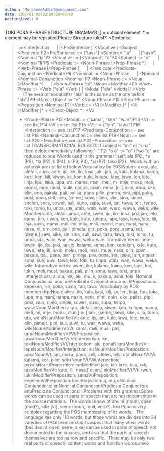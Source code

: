 ```yaml
---
author: "MorphemeAddict@wmconnect.com"
date: 2007-01-02T02:29:00+00:00
nestinglevel: 0
---
```

TOKI PONA PHRASE STRUCTURE GRAMMAR \[\] = optional element; \* = element may be repeated.Phrase Structure rulesP1 <Sentence
> ::= <Interjection
>      | \[<PreSentence
>\] \[<Vocative
>\] <Subject
> <Predicate
>P2 <PreSentence
> ::= \["taso"\] <Sentence
> "la"      | \["taso"\] <Nominal
> "la"P3 <Vocative
> ::= \[<Nominal
>\] "o"P4 <Subject
> ::= "o"      | <Nominal
> "li"P5 <Predicate
> ::= <Noun-Phrase
> \[<Prep-Phrase
>\*\]      | <Verb-Phrase
> \[<Prep-Phrase
>\]      | <Predicate
> <Predicate-Conjunction
> <Predicate
>P6 <Nominal
> ::= <Noun-Phrase
>      | <Nominal
> <Nominal-Conjunction
> <Nominal
>P7 <Noun-Phrase
> ::= <Noun
> \[<Modifier
>\*\]      | <Noun-Phrase
> "pi" <Noun
> <Modifier
>\*P8 <Verb-Phrase
> ::= <Verb
> \["ala" <Verb
>\] | <Modal
> \["ala" <Modal
>\] <Verb
>      (The verb or modal after "ala" is the same as the one before "ala".)P9 <Direct-Object
> ::= "e" <Noun-Phrase
>P10 <Prep-Phrase
> ::= <Preposition
> <Nominal
>P11 <Verb
> ::= <Vi
> \[<Modifier
>\]\* | <Vt
> \[<Modifier
>\]\* + <Direct-Object
>\* | <Vx
> + <Noun-Phrase
>P12 <Modal
> ::= {"kama", "ken", "wile"}P13 <Vi
> ::= see list.P14 <Vt
> ::= see list.P15 <Vx
> ::= {"lon", "tawa"}P16 <Interjection
> ::= see list.P17 <Predicate-Conjunction
> ::= see list.P18 <Nominal-Conjunction
> ::= see list.P19 <Noun
> ::= see list.P20 <Modifier
> ::= see list.P21 <Preposition
> ::= see list.TRANSFORMATIONAL RULEST1: If subject is "mi" or "sina" then delete immediately following "li".T2: "o o" ::= "o" (Two "o" are reduced to one.)Words used in the grammar itself: ala (P8), \*e (P9), \*la (P2), li (P4), o (P3, P4), \*pi (P7), taso (P2).  Words with an asterisk are not listed below.Vocabulary by POS:Nouns: akesi, ala, ale/ali, anpa, ante, ijo, ike, ilo, insa, jaki, jan, jo, kala, kalama, kama, kasi, ken, kili, kiwen, ko, kon, kule, kulupu, lape, lawa, len, lete, linja, lipu, luka, lupa, ma, mama, mani, meli, mi, mije, moku, moli, monsi, mun, musi, mute, nanpa, nasin, nena, \[ni,\] nimi, noka, oko, olin, ona, pakala, pali, palisa, pana, pilin, pimeja, pini, pipi, poka, poki, pona, seli, selo, \[seme,\] sewi, sijelo, sike, sina, sinpin, sitelen, sona, soweli, suli, suno, supa, suwi, tan, tawa, telo, tenpo, toki, tomo, tu, unpa, uta, utala, walo, wan, waso, wawa, weka, wile Modifiers: ala, ale/ali, anpa, ante, awen, ijo, ike, insa, jaki, jan, jelo, kama, kin, kiwen, kon, kule, kute, kulupu, lape, laso, lawa, lete, lili, loje, lukin, mama, meli, mi, mije, moli, monsi, mun, musi, mute, nasa, ni, olin, ona, pali, pimeja, pini, poka, pona, sama, seli, \[seme,\] sewi, sike, sin, sina, suli, suwi, taso, tawa, toki, tomo, tu, unpa, uta, walo, wan, wawa, weka, wile  Transitive Verbs: ante, awen, ijo, ike, jaki, jan, jo, kalama, kama, ken, kepeken, kule, kute, lawa, lete, lili, lukin, moku, moli, musi, mute, nasa, olin, open, pakala, pali, pana, pilin, pimeja, pini, pona, seli, \[sike,\] sin, sitelen, sona, suli, suwi, tawa, telo, toki, tu, unpa, utala, wan, wawa, weka, wile  Intransitive Verbs: awen, ike, kalama, kama, ken, lape, lon, lukin, moli, musi, pakala, pali, pilin, sona, tawa, toki, unpa  Interjections: a, ala, ike, jaki, mu, o, pakala, pona, toki  Nominal Conjunctions:  anu, enPredicate Conjunctions: anu, liPrepositions: kepeken, lon, poka, sama, tan, tawa  Vocabulary by POS membership:Noun: akesi, ilo, kala, kasi, kili, ko, len, linja, lipu, luka, lupa, ma, mani, nanpa, nasin, nena, nimi, noka, oko, palisa, pipi, poki, selo, sijelo, sinpin, soweli, suno, supa, tenpo, wasoNoun/Modifier: anpa, ale/ali, insa, kiwen, kon, kulupu, mama, meli, mi, mije, monsi, mun,\[ ni,\] ona, \[seme,\] sewi, sike, sina, tomo, uta, waloNoun/Modifier/Vt: ante, ijo, jan, kule, lawa, lete, mute, olin, pimeja, pini, suli, suwi, tu, wan, wawa, weka, wileNoun/Modifier/Vt/Vi: kama, moli, musi, pali, unpaNoun/Modifier/Vt/Vi/Preposition: tawaNoun/Modifier/Vt/Vi/Interjection: ike, tokiNoun/Modifier/Vt/Interjection: jaki, ponaNoun/Modifier/Vi: lapeNoun/Modifier/Interjection: alaNoun/Modifier/Preposition: pokaNoun/Vt: jan, moku, pana, seli, sitelen, telo, utalaNoun/Vt/Vi: kalama, ken, pilin, sonaNoun/Vt/Vi/Interjection: pakalaNoun/Preposition: tanModifier: jelo, kin, laso, loje, seli, tasoModifier/Vt: kute, lili, nasa,\[ open,\] sinModifier/Vt/Vi: awen, lukinModifier/Preposition: samaVt/Preposition: kepekenVi/Preposition: lonInterjection: a, mu, oNominal Conjunctions: enNominal Conjunction/Predicate Conjunction: anuPredicate Conjunctions: liProblems with this grammar:Some words can be used in parts of speech that are not documented in the source materials.  The words I know of are: ni (noun), open (mod?), sike (vt), seme (noun, mod, verb?).Toki Pona is very complex regarding the POS membership of its words.   The language has only 118 words, but those words are divided into 24 varieties of POS membership.I suspect that many other words (besides ni, open, seme, sike) can be used in parts of speech not documented in the sources, and also that the parts of speech themselves are too narrow and specific.  There may be only two real parts of speech: content words and function words.stevo